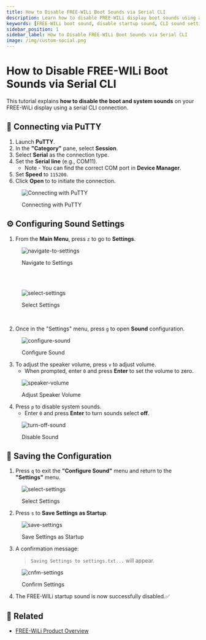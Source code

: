 ```yaml
---
title: How to Disable FREE-WILi Boot Sounds via Serial CLI
description: Learn how to disable FREE-WILi display boot sounds using a serial CLI connection. Step-by-step instructions using PuTTY to access settings and turn off system audio.
keywords: [FREE-WILi boot sound, disable startup sound, CLI sound settings, PuTTY serial connection, FREE-WILi terminal settings, turn off display sound, sound configuration FREE-WILi, mute boot audio FREE-WILi]
sidebar_position: 1
sidebar_label: How to Disable FREE-WILi Boot Sounds via Serial CLI
image: /img/custom-social.png
---
```


# How to Disable FREE-WILi Boot Sounds via Serial CLI

This tutorial explains **how to disable the boot and system sounds** on your FREE-WiLi display using a serial CLI connection.

## 🔌 Connecting via PuTTY

1. Launch **PuTTY**.
2. In the **"Category"** pane, select **Session**.
3. Select **Serial** as the connection type.
4. Set the **Serial line** (e.g., COM11).  
   - Note - You can find the correct COM port in **Device Manager**.
5. Set **Speed** to `115200`.
6. Click **Open** to to initiate the connection.

<div class="text--center">

<figure>

![Connecting with PuTTY](../../assets/connecting-with-putty.webp "Connecting with PuTTY")
<figcaption>Connecting with PuTTY</figcaption>
</figure>
</div>

## ⚙️ Configuring Sound Settings

1. From the **Main Menu**, press `z` to go to **Settings**.

<div class="text--center">

<figure>

![navigate-to-settings](../../assets/navigate-to-settings.webp "navigate-to-settings")
<figcaption>Navigate to Settings</figcaption>
</figure>
</div>

<br/><br/>

<div class="text--center">

<figure>

![select-settings](../../assets/select-settings.webp "select-settings")
<figcaption>Select Settings</figcaption>
</figure>
</div>

<br/>

2. Once in the "Settings" menu, press `g` to open **Sound** configuration.

<div class="text--center">

<figure>

![configure-sound](../../assets/configure-sound.webp "configure-sound")
<figcaption>Configure Sound</figcaption>
</figure>
</div>

3. To adjust the speaker volume, press `v` to adjust volume.
   - When prompted, enter `0` and press **Enter** to set the volume to zero.

<div class="text--center">

<figure>

![speaker-volume](../../assets/speaker-volume.webp "speaker-volume")
<figcaption>Adjust Speaker Volume</figcaption>
</figure>
</div>

4. Press `p` to disable system sounds.
   - Enter `0` and press **Enter** to turn sounds select **off**.

<div class="text--center">

<figure>

![turn-off-sound](../../assets/turn-off-sound.webp "turn-off-sound")
<figcaption>Disable Sound</figcaption>
</figure>
</div>


## 💾 Saving the Configuration

1. Press `q` to exit the **"Configure Sound"** menu and return to the **"Settings"** menu.

<div class="text--center">

<figure>

![select-settings](../../assets/select-settings.webp "select-settings")
<figcaption>Select Settings</figcaption>
</figure>
</div>

2. Press `s` to **Save Settings as Startup**.

<div class="text--center">

<figure>

![save-settings](../../assets/save-settings.webp "save-settings")
<figcaption>Save Settings as Startup</figcaption>
</figure>
</div>

3. A confirmation message:  
   > `Saving Settings to settings.txt...` will appear.

<div class="text--center">

<figure>

![cnfm-settings](../../assets/cnfm-settings.webp "cnfm-settings")
<figcaption>Confirm Settings</figcaption>
</figure>
</div>

4. The FREE-WILi startup sound is now successfully disabled.✅

## 📝 Related

- [FREE-WiLi Product Overview](/)